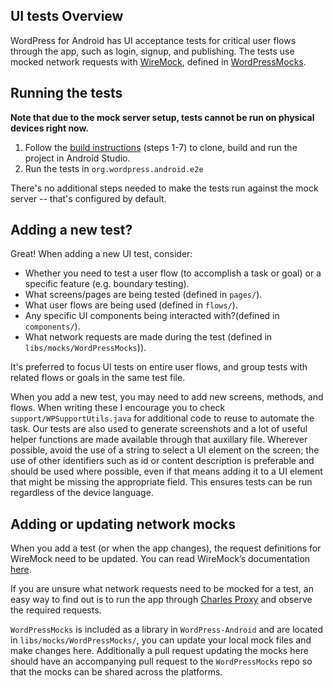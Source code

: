 ## UI tests Overview

WordPress for Android has UI acceptance tests for critical user flows through the app, such as login, 
signup, and publishing. The tests use mocked network requests with [WireMock](http://wiremock.org/), 
defined in [WordPressMocks](https://github.com/wordpress-mobile/WordPressMocks).

## Running the tests 

**Note that due to the mock server setup, tests cannot be run on physical devices right now.**


1. Follow the [build instructions](https://github.com/wordpress-mobile/WordPress-Android#build-instructions)
 (steps 1-7) to clone, build and run the project in Android Studio.
2. Run the tests in `org.wordpress.android.e2e`

There's no additional steps needed to make the tests run against the mock server -- that's configured by default.

## Adding a new test?

Great! When adding a new UI test, consider:

* Whether you need to test a user flow (to accomplish a task or goal) or a specific feature (e.g. boundary testing).
* What screens/pages are being tested (defined in `pages/`).
* What user flows are being used (defined in `flows/`).
* Any specific UI components being interacted with?(defined in `components/`).
* What network requests are made during the test (defined in `libs/mocks/WordPressMocks`)).

It's preferred to focus UI tests on entire user flows, and group tests with related flows or goals in the same test file.

When you add a new test, you may need to add new screens, methods, and flows. When writing these I encourage you to check 
`support/WPSupportUtils.java` for additional code to reuse to automate the task. Our tests are also used to generate screenshots
and a lot of useful helper functions are made available through that auxillary file. Wherever possible, avoid the use
 of a string to select a UI element on the screen; the use of other identifiers such as id or content description is preferable 
  and should be used where possible, even if that means adding it to a UI element that might be missing the appropriate field.
   This ensures tests can be run regardless of the device language.
   
## Adding or updating network mocks

When you add a test (or when the app changes), the request definitions for WireMock need to be updated. You can read WireMock’s documentation [here](http://wiremock.org/docs/).

If you are unsure what network requests need to be mocked for a test, an easy way to find out is to run the app through [Charles Proxy](https://www.charlesproxy.com/) and observe the required requests.

`WordPressMocks` is included as a library in `WordPress-Android` and are located in `libs/mocks/WordPressMocks/`, you can update 
your local mock files and make changes here. Additionally a pull request updating the mocks 
here should have an accompanying pull request to the `WordPressMocks` repo so that the mocks can be shared across the platforms. 
